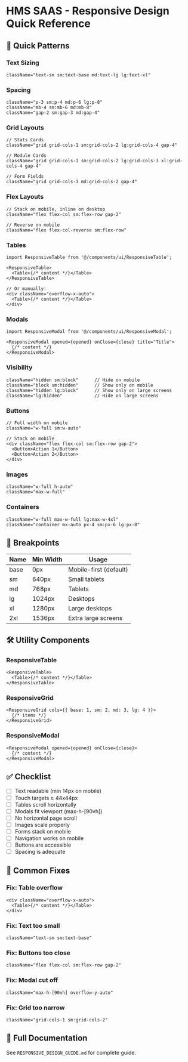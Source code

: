 # HMS SAAS - Responsive Design Quick Reference

## 🎯 Quick Patterns

### Text Sizing
```tsx
className="text-sm sm:text-base md:text-lg lg:text-xl"
```

### Spacing
```tsx
className="p-3 sm:p-4 md:p-6 lg:p-8"
className="mb-4 sm:mb-6 md:mb-8"
className="gap-2 sm:gap-3 md:gap-4"
```

### Grid Layouts
```tsx
// Stats Cards
className="grid grid-cols-1 sm:grid-cols-2 lg:grid-cols-4 gap-4"

// Module Cards
className="grid grid-cols-1 sm:grid-cols-2 lg:grid-cols-3 xl:grid-cols-4 gap-4"

// Form Fields
className="grid grid-cols-1 md:grid-cols-2 gap-4"
```

### Flex Layouts
```tsx
// Stack on mobile, inline on desktop
className="flex flex-col sm:flex-row gap-2"

// Reverse on mobile
className="flex flex-col-reverse sm:flex-row"
```

### Tables
```tsx
import ResponsiveTable from '@/components/ui/ResponsiveTable';

<ResponsiveTable>
  <Table>{/* content */}</Table>
</ResponsiveTable>

// Or manually:
<div className="overflow-x-auto">
  <Table>{/* content */}</Table>
</div>
```

### Modals
```tsx
import ResponsiveModal from '@/components/ui/ResponsiveModal';

<ResponsiveModal opened={opened} onClose={close} title="Title">
  {/* content */}
</ResponsiveModal>
```

### Visibility
```tsx
className="hidden sm:block"      // Hide on mobile
className="block sm:hidden"      // Show only on mobile
className="hidden lg:block"      // Show only on large screens
className="lg:hidden"            // Hide on large screens
```

### Buttons
```tsx
// Full width on mobile
className="w-full sm:w-auto"

// Stack on mobile
<div className="flex flex-col sm:flex-row gap-2">
  <Button>Action 1</Button>
  <Button>Action 2</Button>
</div>
```

### Images
```tsx
className="w-full h-auto"
className="max-w-full"
```

### Containers
```tsx
className="w-full max-w-full lg:max-w-4xl"
className="container mx-auto px-4 sm:px-6 lg:px-8"
```

## 📱 Breakpoints

| Name | Min Width | Usage |
|------|-----------|-------|
| base | 0px | Mobile-first (default) |
| sm | 640px | Small tablets |
| md | 768px | Tablets |
| lg | 1024px | Desktops |
| xl | 1280px | Large desktops |
| 2xl | 1536px | Extra large screens |

## 🛠️ Utility Components

### ResponsiveTable
```tsx
<ResponsiveTable>
  <Table>{/* content */}</Table>
</ResponsiveTable>
```

### ResponsiveGrid
```tsx
<ResponsiveGrid cols={{ base: 1, sm: 2, md: 3, lg: 4 }}>
  {/* items */}
</ResponsiveGrid>
```

### ResponsiveModal
```tsx
<ResponsiveModal opened={opened} onClose={close}>
  {/* content */}
</ResponsiveModal>
```

## ✅ Checklist

- [ ] Text readable (min 14px on mobile)
- [ ] Touch targets ≥ 44x44px
- [ ] Tables scroll horizontally
- [ ] Modals fit viewport (max-h-[90vh])
- [ ] No horizontal page scroll
- [ ] Images scale properly
- [ ] Forms stack on mobile
- [ ] Navigation works on mobile
- [ ] Buttons are accessible
- [ ] Spacing is adequate

## 🚀 Common Fixes

### Fix: Table overflow
```tsx
<div className="overflow-x-auto">
  <Table>{/* content */}</Table>
</div>
```

### Fix: Text too small
```tsx
className="text-sm sm:text-base"
```

### Fix: Buttons too close
```tsx
className="flex flex-col sm:flex-row gap-2"
```

### Fix: Modal cut off
```tsx
className="max-h-[90vh] overflow-y-auto"
```

### Fix: Grid too narrow
```tsx
className="grid-cols-1 sm:grid-cols-2"
```

## 📖 Full Documentation
See `RESPONSIVE_DESIGN_GUIDE.md` for complete guide.
